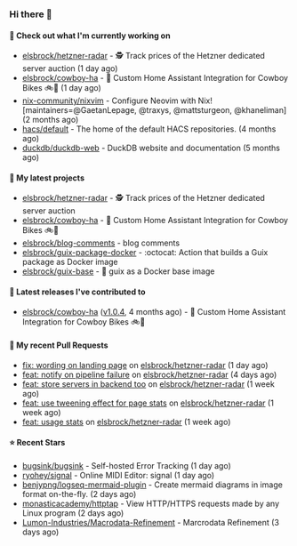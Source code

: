 ### Hi there 👋

#### 👷 Check out what I'm currently working on

- [elsbrock/hetzner-radar](https://github.com/elsbrock/hetzner-radar) - 🕵️ Track prices of the Hetzner dedicated server auction (1 day ago)
- [elsbrock/cowboy-ha](https://github.com/elsbrock/cowboy-ha) - 🤠 Custom Home Assistant Integration for Cowboy Bikes 🚲💨 (1 day ago)
- [nix-community/nixvim](https://github.com/nix-community/nixvim) - Configure Neovim with Nix! [maintainers=@GaetanLepage, @traxys, @mattsturgeon, @khaneliman] (2 months ago)
- [hacs/default](https://github.com/hacs/default) - The home of the default HACS repositories. (4 months ago)
- [duckdb/duckdb-web](https://github.com/duckdb/duckdb-web) - DuckDB website and documentation (5 months ago)

#### 🌱 My latest projects

- [elsbrock/hetzner-radar](https://github.com/elsbrock/hetzner-radar) - 🕵️ Track prices of the Hetzner dedicated server auction
- [elsbrock/cowboy-ha](https://github.com/elsbrock/cowboy-ha) - 🤠 Custom Home Assistant Integration for Cowboy Bikes 🚲💨
- [elsbrock/blog-comments](https://github.com/elsbrock/blog-comments) - blog comments
- [elsbrock/guix-package-docker](https://github.com/elsbrock/guix-package-docker) - :octocat: Action that builds a Guix package as Docker image
- [elsbrock/guix-base](https://github.com/elsbrock/guix-base) - :whale: guix as a Docker base image

#### 🔭 Latest releases I've contributed to

- [elsbrock/cowboy-ha](https://github.com/elsbrock/cowboy-ha) ([v1.0.4](https://github.com/elsbrock/cowboy-ha/releases/tag/v1.0.4), 4 months ago) - 🤠 Custom Home Assistant Integration for Cowboy Bikes 🚲💨

#### 🔨 My recent Pull Requests

- [fix: wording on landing page](https://github.com/elsbrock/hetzner-radar/pull/127) on [elsbrock/hetzner-radar](https://github.com/elsbrock/hetzner-radar) (1 day ago)
- [feat: notify on pipeline failure](https://github.com/elsbrock/hetzner-radar/pull/125) on [elsbrock/hetzner-radar](https://github.com/elsbrock/hetzner-radar) (4 days ago)
- [feat: store servers in backend too](https://github.com/elsbrock/hetzner-radar/pull/124) on [elsbrock/hetzner-radar](https://github.com/elsbrock/hetzner-radar) (1 week ago)
- [feat: use tweening effect for page stats](https://github.com/elsbrock/hetzner-radar/pull/123) on [elsbrock/hetzner-radar](https://github.com/elsbrock/hetzner-radar) (1 week ago)
- [feat: usage stats](https://github.com/elsbrock/hetzner-radar/pull/122) on [elsbrock/hetzner-radar](https://github.com/elsbrock/hetzner-radar) (1 week ago)

#### ⭐ Recent Stars

- [bugsink/bugsink](https://github.com/bugsink/bugsink) - Self-hosted Error Tracking  (1 day ago)
- [ryohey/signal](https://github.com/ryohey/signal) - Online MIDI Editor: signal (1 day ago)
- [benjypng/logseq-mermaid-plugin](https://github.com/benjypng/logseq-mermaid-plugin) - Create mermaid diagrams in image format on-the-fly. (2 days ago)
- [monasticacademy/httptap](https://github.com/monasticacademy/httptap) - View HTTP/HTTPS requests made by any Linux program (2 days ago)
- [Lumon-Industries/Macrodata-Refinement](https://github.com/Lumon-Industries/Macrodata-Refinement) - Marcrodata Refinement (3 days ago)
